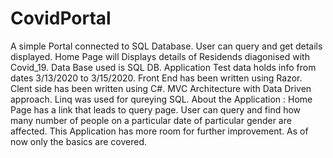 # CovidPortal
A simple Portal connected to SQL Database. User can query and get details displayed. 
Home Page will Displays details of Residends diagonised with Covid_19.
Data Base used is  SQL DB. Application Test data holds info from dates 3/13/2020 to 3/15/2020.
Front End has been written using Razor.
Clent side has been written using C#.
MVC Architecture with Data Driven approach. Linq was used for qureying SQL.
About the Application : Home Page has a link that leads to query page. User can query and find how many number of people on a particular date of particular gender are affected.
This Application has more room for further improvement. As of now only the basics are covered.
